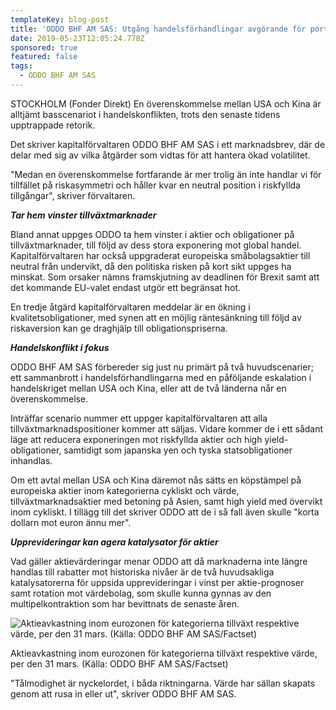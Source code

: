 ```yaml
---
templateKey: blog-post
title: 'ODDO BHF AM SAS: Utgång handelsförhandlingar avgörande för portföljagerande'
date: 2019-05-23T12:05:24.778Z
sponsored: true
featured: false
tags:
  - ODDO BHF AM SAS
---
```

STOCKHOLM (Fonder Direkt) En överenskommelse mellan USA och Kina är alltjämt basscenariot i handelskonflikten, trots den senaste tidens upptrappade retorik.



Det skriver kapitalförvaltaren ODDO BHF AM SAS i ett marknadsbrev, där de delar med sig av vilka åtgärder som vidtas för att hantera ökad volatilitet.



"Medan en överenskommelse fortfarande är mer trolig än inte handlar vi för tillfället på riskasymmetri och håller kvar en neutral position i riskfyllda tillgångar", skriver förvaltaren.



_**Tar hem vinster tillväxtmarknader**_



Bland annat uppges ODDO ta hem vinster i aktier och obligationer på tillväxtmarknader, till följd av dess stora exponering mot global handel. Kapitalförvaltaren har också uppgraderat europeiska småbolagsaktier till neutral från undervikt, då den politiska risken på kort sikt uppges ha minskat. Som orsaker nämns framskjutning av deadlinen för Brexit samt att det kommande EU-valet endast utgör ett begränsat hot.



En tredje åtgärd kapitalförvaltaren meddelar är en ökning i kvalitetsobligationer, med synen att en möjlig räntesänkning till följd av riskaversion kan ge draghjälp till obligationspriserna.



**_Handelskonflikt i fokus_**



ODDO BHF AM SAS förbereder sig just nu primärt på två huvudscenarier; ett sammanbrott i handelsförhandlingarna med en påföljande eskalation i handelskriget mellan USA och Kina, eller att de två länderna når en överenskommelse.



Inträffar scenario nummer ett uppger kapitalförvaltaren att alla tillväxtmarknadspositioner kommer att säljas. Vidare kommer de i ett sådant läge att reducera exponeringen mot riskfyllda aktier och high yield-obligationer, samtidigt som japanska yen och tyska statsobligationer inhandlas.



Om ett avtal mellan USA och Kina däremot nås sätts en köpstämpel på europeiska aktier inom kategorierna cykliskt och värde, tillväxtmarknadsaktier med betoning på Asien, samt high yield med övervikt inom cykliskt. I tillägg till det skriver ODDO att de i så fall även skulle "korta dollarn mot euron ännu mer".



**_Upprevideringar kan agera katalysator för aktier_**



Vad gäller aktievärderingar menar ODDO att då marknaderna inte längre handlas till rabatter mot historiska nivåer är de två huvudsakliga katalysatorerna för uppsida upprevideringar i vinst per aktie-prognoser samt rotation mot värdebolag, som skulle kunna gynnas av den multipelkontraktion som har bevittnats de senaste åren.

![Aktieavkastning inom eurozonen för kategorierna tillväxt respektive värde, per den 31 mars. (Källa: ODDO BHF AM SAS/Factset)](/img/oddo23maj.png)

<span class="image-caption">Aktieavkastning inom eurozonen för kategorierna tillväxt respektive värde, per den 31 mars. (Källa: ODDO BHF AM SAS/Factset)</span>

"Tålmodighet är nyckelordet, i båda riktningarna. Värde har sällan skapats genom att rusa in eller ut", skriver ODDO BHF AM SAS.
